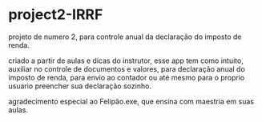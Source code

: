 # project2-IRRF
projeto de numero 2, para controle anual da declaração do imposto de renda.

criado a partir de aulas e dicas do instrutor, esse app tem como intuito, auxiliar no controle de documentos e valores, para declaração anual do imposto de renda, para envio ao contador ou até mesmo para o proprio usuario preencher sua declaração sozinho.

agradecimento especial ao Felipão.exe, que ensina com maestria em suas aulas.
